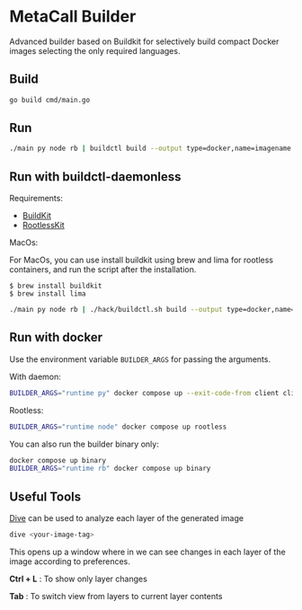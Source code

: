 # MetaCall Builder

Advanced builder based on Buildkit for selectively build compact Docker images selecting the only required languages.

## Build

```sh
go build cmd/main.go
```

## Run

```sh
./main py node rb | buildctl build --output type=docker,name=imagename | docker load
```

## Run with buildctl-daemonless

Requirements:

- [BuildKit](https://github.com/moby/buildkit/releases)
- [RootlessKit](https://github.com/rootless-containers/rootlesskit/releases)

MacOs:

For MacOs, you can use install buildkit using brew and lima for rootless containers, and run the script after the installation.

```console
$ brew install buildkit
$ brew install lima
```

```sh
./main py node rb | ./hack/buildctl.sh build --output type=docker,name=imagename | docker load
```

## Run with docker

Use the environment variable `BUILDER_ARGS` for passing the arguments.

With daemon:
```sh
BUILDER_ARGS="runtime py" docker compose up --exit-code-from client client
```

Rootless:
```sh
BUILDER_ARGS="runtime node" docker compose up rootless
```

You can also run the builder binary only:

```sh
docker compose up binary
BUILDER_ARGS="runtime rb" docker compose up binary
```

## Useful Tools

[Dive](https://github.com/wagoodman/dive) can be used to analyze each layer of the generated image

```sh
dive <your-image-tag>
```
This opens up a window where in we can see changes in each layer of the image according to preferences.

**Ctrl + L** : To show only layer changes

**Tab** : To switch view from layers to current layer contents



